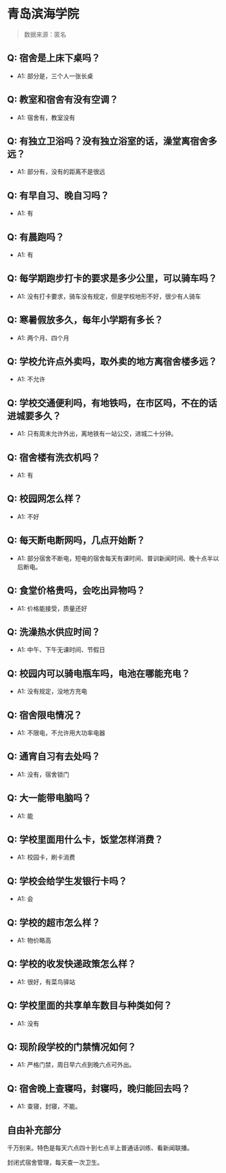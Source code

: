 # 青岛滨海学院

> 数据来源：匿名

## Q: 宿舍是上床下桌吗？

- A1: 部分是，三个人一张长桌

## Q: 教室和宿舍有没有空调？

- A1: 宿舍有，教室没有

## Q: 有独立卫浴吗？没有独立浴室的话，澡堂离宿舍多远？

- A1: 部分有，没有的距离不是很远

## Q: 有早自习、晚自习吗？

- A1: 有

## Q: 有晨跑吗？

- A1: 有

## Q: 每学期跑步打卡的要求是多少公里，可以骑车吗？

- A1: 没有打卡要求，骑车没有规定，但是学校地形不好，很少有人骑车

## Q: 寒暑假放多久，每年小学期有多长？

- A1: 两个月、四个月

## Q: 学校允许点外卖吗，取外卖的地方离宿舍楼多远？

- A1: 不允许

## Q: 学校交通便利吗，有地铁吗，在市区吗，不在的话进城要多久？

- A1: 只有周末允许外出，离地铁有一站公交，进城二十分钟。

## Q: 宿舍楼有洗衣机吗？

- A1: 有

## Q: 校园网怎么样？

- A1: 不好

## Q: 每天断电断网吗，几点开始断？

- A1: 部分宿舍不断电，短电的宿舍每天有课时间、普训新闻时间、晚十点半以后断电。

## Q: 食堂价格贵吗，会吃出异物吗？

- A1: 价格能接受，质量还好

## Q: 洗澡热水供应时间？

- A1: 中午、下午无课时间、节假日

## Q: 校园内可以骑电瓶车吗，电池在哪能充电？

- A1: 没有规定，没地方充电

## Q: 宿舍限电情况？

- A1: 不限电，不允许用大功率电器

## Q: 通宵自习有去处吗？

- A1: 没有，宿舍锁门

## Q: 大一能带电脑吗？

- A1: 能

## Q: 学校里面用什么卡，饭堂怎样消费？

- A1: 校园卡，刷卡消费

## Q: 学校会给学生发银行卡吗？

- A1: 会

## Q: 学校的超市怎么样？

- A1: 物价略高

## Q: 学校的收发快递政策怎么样？

- A1: 很好，有菜鸟驿站

## Q: 学校里面的共享单车数目与种类如何？

- A1: 没有

## Q: 现阶段学校的门禁情况如何？

- A1: 严格门禁，周日早六点到晚六点可外出。

## Q: 宿舍晚上查寝吗，封寝吗，晚归能回去吗？

- A1: 查寝，封寝，不能。

## 自由补充部分

千万别来。特色是每天六点四十到七点半上普通话训练、看新闻联播。

封闭式宿舍管理，每天查一次卫生。